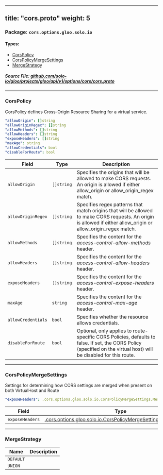 
---
title: "cors.proto"
weight: 5
---

<!-- Code generated by solo-kit. DO NOT EDIT. -->


### Package: `cors.options.gloo.solo.io` 
#### Types:


- [CorsPolicy](#corspolicy)
- [CorsPolicyMergeSettings](#corspolicymergesettings)
- [MergeStrategy](#mergestrategy)
  



##### Source File: [github.com/solo-io/gloo/projects/gloo/api/v1/options/cors/cors.proto](https://github.com/solo-io/gloo/blob/main/projects/gloo/api/v1/options/cors/cors.proto)





---
### CorsPolicy

 
CorsPolicy defines Cross-Origin Resource Sharing for a virtual service.

```yaml
"allowOrigin": []string
"allowOriginRegex": []string
"allowMethods": []string
"allowHeaders": []string
"exposeHeaders": []string
"maxAge": string
"allowCredentials": bool
"disableForRoute": bool

```

| Field | Type | Description |
| ----- | ---- | ----------- | 
| `allowOrigin` | `[]string` | Specifies the origins that will be allowed to make CORS requests. An origin is allowed if either allow_origin or allow_origin_regex match. |
| `allowOriginRegex` | `[]string` | Specifies regex patterns that match origins that will be allowed to make CORS requests. An origin is allowed if either allow_origin or allow_origin_regex match. |
| `allowMethods` | `[]string` | Specifies the content for the *access-control-allow-methods* header. |
| `allowHeaders` | `[]string` | Specifies the content for the *access-control-allow-headers* header. |
| `exposeHeaders` | `[]string` | Specifies the content for the *access-control-expose-headers* header. |
| `maxAge` | `string` | Specifies the content for the *access-control-max-age* header. |
| `allowCredentials` | `bool` | Specifies whether the resource allows credentials. |
| `disableForRoute` | `bool` | Optional, only applies to route-specific CORS Policies, defaults to false. If set, the CORS Policy (specified on the virtual host) will be disabled for this route. |




---
### CorsPolicyMergeSettings

 
Settings for determining how CORS settings are merged when present on both VirtualHost and Route

```yaml
"exposeHeaders": .cors.options.gloo.solo.io.CorsPolicyMergeSettings.MergeStrategy

```

| Field | Type | Description |
| ----- | ---- | ----------- | 
| `exposeHeaders` | [.cors.options.gloo.solo.io.CorsPolicyMergeSettings.MergeStrategy](../cors.proto.sk/#mergestrategy) |  |




---
### MergeStrategy



| Name | Description |
| ----- | ----------- | 
| `DEFAULT` |  |
| `UNION` |  |





<!-- Start of HubSpot Embed Code -->
<script type="text/javascript" id="hs-script-loader" async defer src="//js.hs-scripts.com/5130874.js"></script>
<!-- End of HubSpot Embed Code -->

